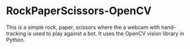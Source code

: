 # RockPaperScissors-OpenCV

This is a simple rock, paper, scissors where the a webcam with hand-tracking is used to play against a bot. It uses the OpenCV vision library in Python.